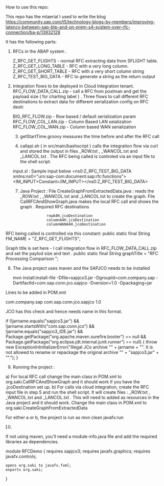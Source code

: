 How to use this repo:

This repo has the mtaerial I used to write the blog https://community.sap.com/t5/technology-blogs-by-members/improving-latency-between-sap-btp-and-on-prem-s4-system-over-rfc-connection/ba-p/13932129 

It has the following parts:

1) RFCs in the ABAP system .

   Z_RFC_GET_FLIGHTS - normal RFC extracting data from SFLIGHT table.
   Z_RFC_GET_LONG_TABLE - RFC with a very long column.
   Z_RFC_GET_SHORT_TABLE - RFC with a very short column string
   Z_RFC_TEST_BIG_DATA - RFC to generate a string as the return output
   
2) Integration flows to be deployed in Cloud Integration tenant.
   RFC_FLOW_DATA_CALL.zip - call a RFC from postman and get the payload size ( for charting label ) .
   Three flows to call different RFC destinations to extract data for different serialization config on RFC desti:
   
   BIG_RFC_FLOW.zip - Row based / default serialization param
   RFC_FLOW_COL_LAN.zip - Column Based LAN seialization 
   RFC_FLOW_COL_WAN.zip - Column based WAN serialization

   3) getStartTime.groovy measures the time before and after the RFC call
      
   5) callapi.sh ( in src/main/bashscript ) calls the integration flow via curl and stored the output in files _ROW.txt , _WANCOL.txt and _LANCOL.txt . The RFC being called is controled via an input file to the shell script.
  
   input.xl : Sample input below
    <ns0:Z_RFC_TEST_BIG_DATA xmlns:ns0="urn:sap-com:document:sap:rfc:functions"><IM_INPUT>Constant</IM_INPUT></ns0:Z_RFC_TEST_BIG_DATA>
      
   7) Java Project : File CreateGraphFromExtractedData.java : reads the _ROW.txt , _WANCOL.txt and _LANCOL.txt to create the graph.
                     File CallRFCAndShowGraph.java makes the local RFC call and shows the graph . Required RFC destinations

                      rowA4H.jcoDestination
                      columnA4H.jcoDestination
                      columnWANA4H.jcoDestination

RFC being called is controlled via this constant:
	public static final String FM_NAME = "Z_RFC_GET_FLIGHTS";

 Graph title is set here - I call integration flow in RFC_FLOW_DATA_CALL.zip and set the paylod size and text .
 public static final String graphTitle = "RFC Processing Comparison "; 

 8) The Java project uses maven and the SAPJCO needs to be installed

    mvn install:install-file 
-Dfile=sapjco3.jar 
-DgroupId=com.company.sap 
-DartifactId=com.sap.conn.jco.sapjco 
-Dversion=1.0 
-Dpackaging=jar

Lines to be added in POM.xml

<dependency>
    <groupId>com.company.sap</groupId>
    <artifactId>com.sap.conn.jco.sapjco</artifactId>
    <version>1.0</version>
</dependency>

JCO has this check  and hence needs name in this format.

if (!jarname.equals("sapjco3.jar") 
&& !jarname.startsWith("com.sap.conn.jco") 
&& !jarname.equals("sapjco3_IDE.jar") 
&& Package.getPackage("org.apache.maven.surefire.booter") == null 
&& Package.getPackage("org.eclipse.jdt.internal.junit.runner") == null) {
    throw new ExceptionInInitializerError("Illegal JCo archive \"" + jarname + "\". It is not allowed to rename or repackage the original archive \"" + "sapjco3.jar" + "\".");
}

9) Running the project :

a) For local RFC call change the main class in POM.xml to <mainClass>org.saki.CallRFCAndShowGraph</mainClass> and it should work if you have the .jcoDestination set up.
b) For calls via cloud integration, create the RFC input file in step 5 and run the shell script. It will create files : _ROW.txt , _WANCOL.txt and _LANCOL.txt  . This will need to added as resources in the Java project 
and it should work. Change the main class in POM.xml to 
<mainClass>org.saki.CreateGraphFromExtractedData</mainClass>

For either a or b, the project is run as 
mvn clean javafx:run

10.
If not using maven, you'll need a module-info.java file and add the required libraries as dependencies.

module RFCDemo {
	requires sapjco3;
	requires javafx.graphics;
	requires javafx.controls;
	
    opens org.saki to javafx.fxml;
    exports org.saki;	
	
}
   
